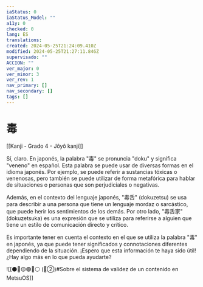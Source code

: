 ```yaml
---
iaStatus: 0
iaStatus_Model: ""
a11y: 0
checked: 0
lang: ES
translations: 
created: 2024-05-25T21:24:09.410Z
modified: 2024-05-25T21:27:11.846Z
supervisado: ""
ACCION: ""
ver_major: 0
ver_minor: 3
ver_rev: 1
nav_primary: []
nav_secondary: []
tags: []
---
```

# 毒

[[Kanji - Grado 4 - Jôyô kanji]]

Sí, claro. En japonés, la palabra "毒" se pronuncia "doku" y significa "veneno" en español. Esta palabra se puede usar de diversas formas en el idioma japonés. Por ejemplo, se puede referir a sustancias tóxicas o venenosas, pero también se puede utilizar de forma metafórica para hablar de situaciones o personas que son perjudiciales o negativas.

Además, en el contexto del lenguaje japonés, "毒舌" (dokuzetsu) se usa para describir a una persona que tiene un lenguaje mordaz o sarcástico, que puede herir los sentimientos de los demás. Por otro lado, "毒舌家" (dokuzetsuka) es una expresión que se utiliza para referirse a alguien que tiene un estilo de comunicación directo y crítico.

Es importante tener en cuenta el contexto en el que se utiliza la palabra "毒" en japonés, ya que puede tener significados y connotaciones diferentes dependiendo de la situación. ¡Espero que esta información te haya sido útil! ¿Hay algo más en lo que pueda ayudarte?


![[⚫🔴🟡🟢🔵⚪ (🔴②)#Sobre el sistema de validez de un contenido en MetsuOS]]
